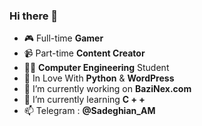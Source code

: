 ### Hi there 👋

- 🎮 Full-time **Gamer** 
- 📹 Part-time **Content Creator** 
- 👨‍💻 **Computer Engineering** Student 
- 👀 In Love With **Python** & **WordPress**
- 🔭 I’m currently working on **BaziNex.com**
- 🌱 I’m currently learning **C + +**
- 📫 Telegram : **@Sadeghian_AM**

<!--
**SadeghianAM/SadeghianAM** is a ✨ _special_ ✨ repository because its `README.md` (this file) appears on your GitHub profile.
Here are some ideas to get you started:
- 👯 I’m looking to collaborate on ...
- 🤔 I’m looking for help with ...
- 💬 Ask me about ...
- 😄 Pronouns: ...
- ⚡ Fun fact: ...
-->
